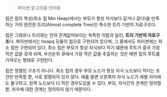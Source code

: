 >파이썬 알고리즘 인터뷰

힙은 힙의 특성(최소 힙 Min Heap)에서는 부모가 항상 자식보다 같거나 같다)을 만족하는 거의 완전한 트리(Almost complete Tree)인 특수한 트리 기반의 자료구조다.

힙은 그래프나 트리와는 전혀 관계없어보이는 독특한 이름과 달리, **트리 기반의 자료구조**다.
파이썬에서는 heapq 모듈이 힙으로 구현되어 있으며, 그 중에서도 파이썬에는 최소 힙만 구현되어 있다. 최소 힙은 부모가 항상 자식보다 작기 떄문에 루트가 결국 가장 작은 값을 갖게 되며, 우선순위 큐에서 가장 작은 값을 추출하는 것은 매번 힙의 루트를 가져오는 형태로 구현된다.

힙은 정렬된 구조가 아니다. 최소 힙의 경우 부모 노드가 항상 자식 노드보다 작다는 조건만 만족할 뿐, 서로 정렬되어 있지 않다. 예를 들면 오른쪽의 자식 노드가 레벨 차이에도 불구하고, 왼쪽 노드보다 더 작은 경우도있을 수 있다. 부모, 자식간의 관계만 정의할 뿐, 좌우에 대한 관계는 정의하지 않기 때문이다. 